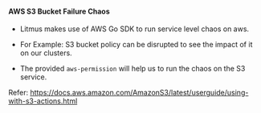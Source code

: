 #### AWS S3 Bucket Failure Chaos

* Litmus makes use of AWS Go SDK to run service level chaos on aws.

* For Example: S3 bucket policy can be disrupted to see the impact of it on our clusters.

* The provided `aws-permission` will help us to run the chaos on the S3 service.

Refer: https://docs.aws.amazon.com/AmazonS3/latest/userguide/using-with-s3-actions.html
